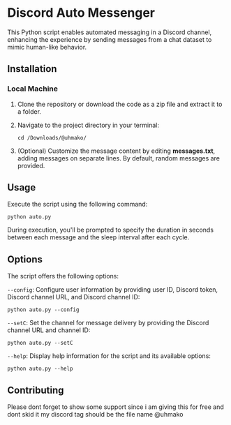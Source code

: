# Discord Auto Messenger

This Python script enables automated messaging in a Discord channel, enhancing the experience by sending messages from a chat dataset to mimic human-like behavior.

## Installation

### Local Machine

1. Clone the repository or download the code as a zip file and extract it to a folder.
2. Navigate to the project directory in your terminal:

    ```
    cd /Downloads/@uhmako/
    ```

3. (Optional) Customize the message content by editing **messages.txt**, adding messages on separate lines. By default, random messages are provided.

## Usage

Execute the script using the following command:

```
python auto.py
```

During execution, you'll be prompted to specify the duration in seconds between each message and the sleep interval after each cycle.

## Options

The script offers the following options:

`--config`: Configure user information by providing user ID, Discord token, Discord channel URL, and Discord channel ID:

```
python auto.py --config
```

`--setC`: Set the channel for message delivery by providing the Discord channel URL and channel ID:

```
python auto.py --setC
```

`--help`: Display help information for the script and its available options:

```
python auto.py --help
```

## Contributing

Please dont forget to show some support since i am giving this for free and dont skid it my discord tag should be the file name @uhmako
